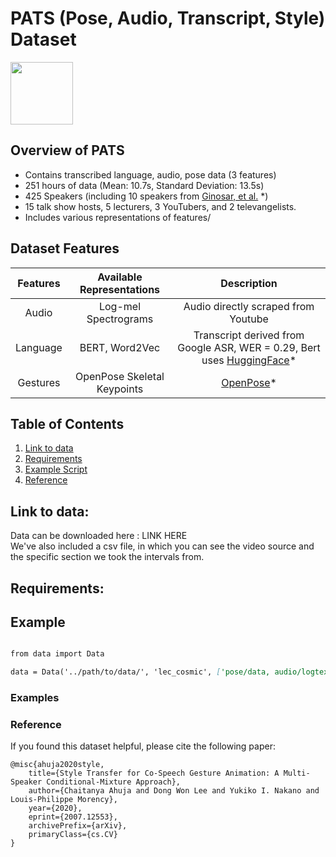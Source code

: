 # PATS (Pose, Audio, Transcript, Style) Dataset

<img src="https://user-images.githubusercontent.com/43928520/90432137-1cbcaf80-e098-11ea-8491-0f7c92da4b29.png" width="100" height="100">

## Overview of PATS
* Contains transcribed language, audio, pose data (3 features)
* 251 hours of data (Mean: 10.7s, Standard Deviation: 13.5s)
* 425 Speakers (including 10 speakers from [Ginosar, et al.](https://people.eecs.berkeley.edu/~shiry/projects/speech2gesture/index.html) *)
* 15 talk show hosts, 5 lecturers, 3 YouTubers, and 2 televangelists.
* Includes various representations of features/


## Dataset Features
| Features | Available Representations | Description |
| :---: | :---: | :---: |
| Audio | Log-mel Spectrograms | Audio directly scraped from Youtube |
| Language | BERT, Word2Vec | Transcript derived from Google ASR, WER = 0.29, Bert uses [HuggingFace](https://huggingface.co/transformers/model_doc/bert.html)* |
| Gestures | OpenPose Skeletal Keypoints | [OpenPose](https://github.com/CMU-Perceptual-Computing-Lab/openpose)* |



## Table of Contents
1. [Link to data](#Link-to-data)
2. [Requirements](#Requirements)
3. [Example Script](#Examples)
4. [Reference](#Reference)


## Link to data:
Data can be downloaded here : LINK HERE\
We've also included a csv file, in which you can see the video source and the specific section we took the intervals from.


## Requirements:

## Example

```markdown

from data import Data

data = Data('../path/to/data/', 'lec_cosmic', ['pose/data, audio/logtext/bert'])

```


### Examples

### Reference
If you found this dataset helpful, please cite the following paper:

```
@misc{ahuja2020style,
    title={Style Transfer for Co-Speech Gesture Animation: A Multi-Speaker Conditional-Mixture Approach},
    author={Chaitanya Ahuja and Dong Won Lee and Yukiko I. Nakano and Louis-Philippe Morency},
    year={2020},
    eprint={2007.12553},
    archivePrefix={arXiv},
    primaryClass={cs.CV}
}
```
